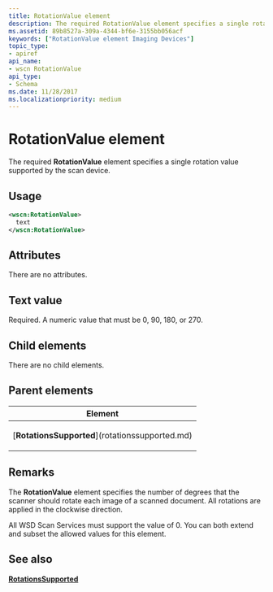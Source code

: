 ```yaml
---
title: RotationValue element
description: The required RotationValue element specifies a single rotation value supported by the scan device.
ms.assetid: 89b8527a-309a-4344-bf6e-3155bb056acf
keywords: ["RotationValue element Imaging Devices"]
topic_type:
- apiref
api_name:
- wscn RotationValue
api_type:
- Schema
ms.date: 11/28/2017
ms.localizationpriority: medium
---
```


# RotationValue element


The required **RotationValue** element specifies a single rotation value supported by the scan device.

Usage
-----

```xml
<wscn:RotationValue>
  text
</wscn:RotationValue>
```

Attributes
----------

There are no attributes.

Text value
----------

Required. A numeric value that must be 0, 90, 180, or 270.

## Child elements


There are no child elements.

## Parent elements


<table>
<colgroup>
<col width="100%" />
</colgroup>
<thead>
<tr class="header">
<th>Element</th>
</tr>
</thead>
<tbody>
<tr class="odd">
<td><p>[<strong>RotationsSupported</strong>](rotationssupported.md)</p></td>
</tr>
</tbody>
</table>

Remarks
-------

The **RotationValue** element specifies the number of degrees that the scanner should rotate each image of a scanned document. All rotations are applied in the clockwise direction.

All WSD Scan Services must support the value of 0. You can both extend and subset the allowed values for this element.

## See also


[**RotationsSupported**](rotationssupported.md)

 

 






